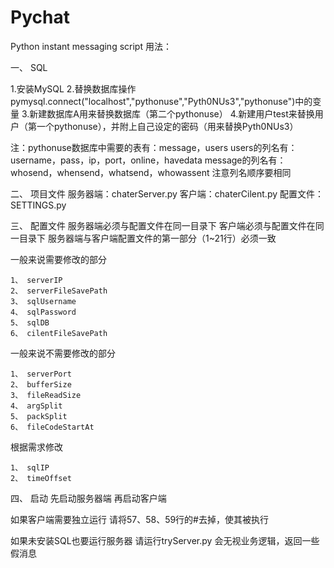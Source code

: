 # Pychat
Python instant messaging script
用法：

一、 SQL

1.安装MySQL
2.替换数据库操作pymysql.connect("localhost","pythonuse","Pyth0NUs3","pythonuse")中的变量
3.新建数据库A用来替换数据库（第二个pythonuse）
4.新建用户test来替换用户（第一个pythonuse），并附上自己设定的密码（用来替换Pyth0NUs3）


注：pythonuse数据库中需要的表有：message，users
	 users的列名有：username，pass，ip，port，online，havedata
	 message的列名有：whosend，whensend，whatsend，whowassent
	 注意列名顺序要相同


二、 项目文件
服务器端：chaterServer.py
客户端：chaterCilent.py
配置文件：SETTINGS.py


三、 配置文件
服务器端必须与配置文件在同一目录下
客户端必须与配置文件在同一目录下
服务器端与客户端配置文件的第一部分（1~21行）必须一致

一般来说需要修改的部分

	1、 serverIP
	2、 serverFileSavePath 
	3、 sqlUsername
	4、 sqlPassword
	5、 sqlDB
	6、 cilentFileSavePath
	
一般来说不需要修改的部分

	1、 serverPort
	2、 bufferSize
	3、 fileReadSize
	4、 argSplit
	5、 packSplit
	6、 fileCodeStartAt
	
根据需求修改

	1、 sqlIP
	2、 timeOffset


四、 启动
先启动服务器端
再启动客户端

如果客户端需要独立运行
请将57、58、59行的#去掉，使其被执行

如果未安装SQL也要运行服务器
请运行tryServer.py
会无视业务逻辑，返回一些假消息
